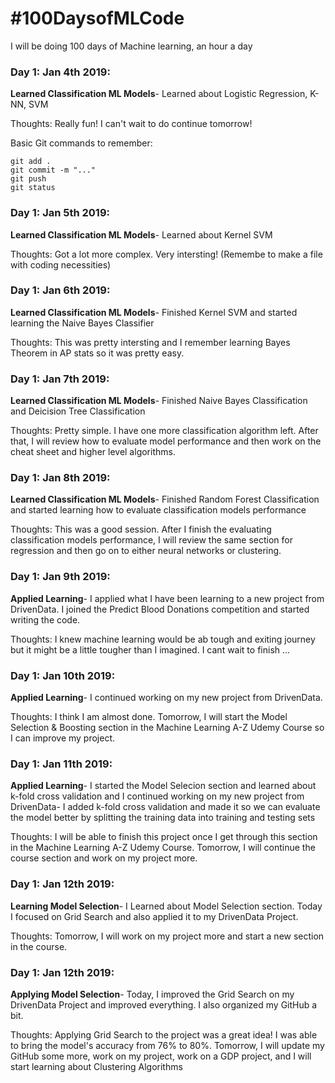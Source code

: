 # #100DaysofMLCode

I will be doing 100 days of Machine learning, an hour a day

### Day 1: Jan 4th 2019:
   **Learned Classification ML Models**- Learned about Logistic Regression, K-NN, SVM 
   
   Thoughts: Really fun! I can't wait to do continue tomorrow! 
   
  Basic Git commands to remember:
   ```
   git add . 
   git commit -m "..."
   git push
   git status
   ```

### Day 1: Jan 5th 2019:
   **Learned Classification ML Models**- Learned about Kernel SVM 
   
   Thoughts: Got a lot more complex. Very intersting! (Remembe to make a file with coding necessities)
   
### Day 1: Jan 6th 2019:
   **Learned Classification ML Models**- Finished Kernel SVM and started learning the Naive Bayes Classifier 
   
   Thoughts: This was pretty intersting and I remember learning Bayes Theorem in AP stats so it was pretty easy.

### Day 1: Jan 7th 2019:
   **Learned Classification ML Models**- Finished Naive Bayes Classification and Deicision Tree Classification 
   
   Thoughts: Pretty simple. I have one more classification algorithm left. After that, I will review how to evaluate model performance and then work on the cheat sheet and higher level algorithms.

### Day 1: Jan 8th 2019:
   **Learned Classification ML Models**- Finished Random Forest Classification and started learning how to evaluate classification models performance 
   
   Thoughts: This was a good session. After I finish the evaluating classification models performance, I will review the same section for regression and then go on to either neural networks or clustering.
  
### Day 1: Jan 9th 2019:
   **Applied Learning**- I applied what I have been learning to a new project from DrivenData. I joined the Predict Blood Donations competition and started writing the code.
   
   Thoughts: I knew machine learning would be ab tough and exiting journey but it might be a little tougher than I imagined. I cant wait to finish ...
   
### Day 1: Jan 10th 2019:
   **Applied Learning**- I continued working on my new project from DrivenData. 
   
   Thoughts: I think I am almost done. Tomorrow, I will start the Model Selection & Boosting section in the Machine Learning A-Z Udemy Course so I can improve my project.

### Day 1: Jan 11th 2019:
   **Applied Learning**- I started the Model Selecion section and learned about k-fold cross validation and I continued working on my new project from DrivenData- I added k-fold cross validation and made it so we can evaluate the model better by splitting the training data into training and testing sets
   
   Thoughts: I will be able to finish this project once I get through this section in the Machine Learning A-Z Udemy Course. Tomorrow, I will continue the course section and work on my project more.

### Day 1: Jan 12th 2019:
   **Learning Model Selection**- I Learned about Model Selection section. Today I focused on Grid Search and also applied it to my DrivenData Project. 
   
   Thoughts: Tomorrow, I will work on my project more and start a new section in the course.
 
### Day 1: Jan 12th 2019:
   **Applying Model Selection**- Today, I improved the Grid Search on my DrivenData Project and improved everything. I also organized my GitHub a bit.
   
   Thoughts: Applying Grid Search to the project was a great idea! I was able to bring the model's accuracy from 76% to 80%. Tomorrow, I will update my GitHub some more, work on my project, work on a GDP project, and I will start learning about Clustering Algorithms
